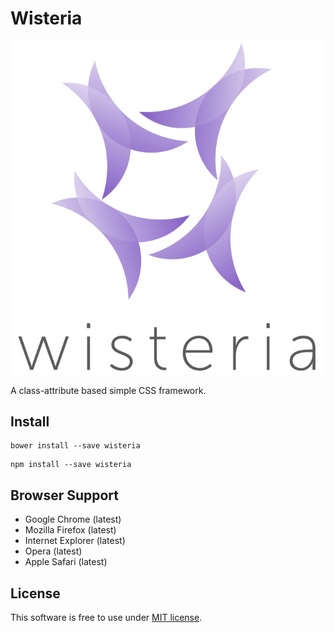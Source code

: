 # Wisteria

![](/img/logo.svg)

A class-attribute based simple CSS framework.

## Install

```
bower install --save wisteria
```

```
npm install --save wisteria
```

## Browser Support

+ Google Chrome (latest)
+ Mozilla Firefox (latest)
+ Internet Explorer (latest)
+ Opera (latest)
+ Apple Safari (latest)

## License

This software is free to use under [MIT license](LICENCE).